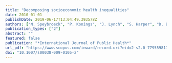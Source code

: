 ```yaml
---
title: "Decomposing socioeconomic health inequalities"
date: 2010-01-01
publishDate: 2019-06-17T13:04:49.393578Z
authors: ["N. Speybroeck", "P. Konings", "J. Lynch", "S. Harper", "D. Berkvens", "V. Lorant", "A. Geckova", "A.R. Hosseinpoor"]
publication_types: ["2"]
abstract: ""
featured: false
publication: "*International Journal of Public Health*"
url_pdf: "https://www.scopus.com/inward/record.uri?eid=2-s2.0-77955981726&doi=10.1007%2fs00038-009-0105-z&partnerID=40&md5=df02447d2beb5dec43e807c0c2fc08d0"
doi: "10.1007/s00038-009-0105-z"
---
```


